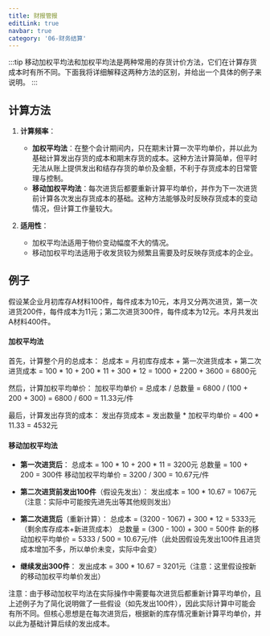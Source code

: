 ```yaml
---
title: 财报管报
editLink: true
navbar: true
category: '06-财务结算'
---
```


:::tip
移动加权平均法和加权平均法是两种常用的存货计价方法，它们在计算存货成本时有所不同。下面我将详细解释这两种方法的区别，并给出一个具体的例子来说明。
:::

## 计算方法

1. **计算频率**：
    - **加权平均法**：在整个会计期间内，只在期末计算一次平均单价，并以此为基础计算发出存货的成本和期末存货的成本。这种方法计算简单，但平时无法从账上提供发出和结存存货的单价及金额，不利于存货成本的日常管理与控制。
    - **移动加权平均法**：每次进货后都要重新计算平均单价，并作为下一次进货前计算各次发出存货成本的基础。这种方法能够及时反映存货成本的变动情况，但计算工作量较大。

2. **适用性**：
    - 加权平均法适用于物价变动幅度不大的情况。
    - 移动加权平均法适用于收发货较为频繁且需要及时反映存货成本的企业。

## 例子

假设某企业月初库存A材料100件，每件成本为10元，本月又分两次进货，第一次进货200件，每件成本为11元；第二次进货300件，每件成本为12元。本月共发出A材料400件。

#### 加权平均法

首先，计算整个月的总成本：
总成本 = 月初库存成本 + 第一次进货成本 + 第二次进货成本
= 100 * 10 + 200 * 11 + 300 * 12
= 1000 + 2200 + 3600
= 6800元

然后，计算加权平均单价：
加权平均单价 = 总成本 / 总数量
= 6800 / (100 + 200 + 300)
= 6800 / 600
= 11.33元/件

最后，计算发出存货的成本：
发出存货成本 = 发出数量 * 加权平均单价
= 400 * 11.33
= 4532元

#### 移动加权平均法

- **第一次进货后**：
  总成本 = 100 * 10 + 200 * 11 = 3200元
  总数量 = 100 + 200 = 300件
  移动加权平均单价 = 3200 / 300 = 10.67元/件

- **第二次进货前发出100件**（假设先发出）：
  发出成本 = 100 * 10.67 = 1067元（注意：实际中可能按先进先出等其他规则发出）

- **第二次进货后**（重新计算）：
  总成本 = (3200 - 1067) + 300 * 12 = 5333元（剩余库存成本+新进货成本）
  总数量 = (300 - 100) + 300 = 500件
  新的移动加权平均单价 = 5333 / 500 = 10.67元/件（此处因假设先发出100件且进货成本增加不多，所以单价未变，实际中会变）

- **继续发出300件**：
  发出成本 = 300 * 10.67 = 3201元（注意：这里假设按新的移动加权平均单价发出）

注意：由于移动加权平均法在实际操作中需要每次进货后都重新计算平均单价，且上述例子为了简化说明做了一些假设（如先发出100件），因此实际计算中可能会有所不同。但核心思想是在每次进货后，根据新的库存情况重新计算平均单价，并以此为基础计算后续的发出成本。
